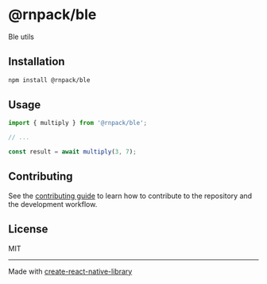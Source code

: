 # @rnpack/ble

Ble utils

## Installation

```sh
npm install @rnpack/ble
```

## Usage


```js
import { multiply } from '@rnpack/ble';

// ...

const result = await multiply(3, 7);
```


## Contributing

See the [contributing guide](CONTRIBUTING.md) to learn how to contribute to the repository and the development workflow.

## License

MIT

---

Made with [create-react-native-library](https://github.com/callstack/react-native-builder-bob)
